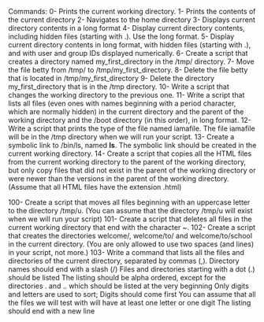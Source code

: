 Commands:
0- Prints the current working directory.
1- Prints the contents of the current directory
2- Navigates to the home directory
3- Displays current directory contents in a long format
4- Display current directory contents, including hidden files (starting with .). Use the long format.
5- Display current directory contents in long format, with hidden files (starting with .), and with user and group IDs displayed numerically.
6- Create a script that creates a directory named my_first_directory in the /tmp/ directory.
7- Move the file betty from /tmp/ to /tmp/my_first_directory.
8- Delete the file betty that is located in /tmp/my_first_directory
9- Delete the directory my_first_directory that is in the /tmp directory.
10- Write a script that changes the working directory to the previous one.
11- Write a script that lists all files (even ones with names beginning with a period character, which are normally hidden) in the current directory and the parent of the working directory and the /boot directory (in this order), in long format.
12- Write a script that prints the type of the file named iamafile. The file iamafile will be in the /tmp directory when we will run your script.
13- Create a symbolic link to /bin/ls, named __ls__. The symbolic link should be created in the current working directory.
14- Create a script that copies all the HTML files from the current working directory to the parent of the working directory, but only copy files that did not exist in the parent of the working directory or were newer than the versions in the parent of the working directory. (Assume that all HTML files have the extension .html)

100- Create a script that moves all files beginning with an uppercase letter to the directory /tmp/u. (You can assume that the directory /tmp/u will exist when we will run your script)
101- Create a script that deletes all files in the current working directory that end with the character ~.
102- Create a script that creates the directories welcome/, welcome/to/ and welcome/to/school in the current directory. (You are only allowed to use two spaces (and lines) in your script, not more.)
103- Write a command that lists all the files and directories of the current directory, separated by commas (,).
	Directory names should end with a slash (/)
	Files and directories starting with a dot (.) should be listed
	The listing should be alpha ordered, except for the directories . and .. which should be listed at the very beginning
	Only digits and letters are used to sort; Digits should come first
	You can assume that all the files we will test with will have at least one letter or one digit
	The listing should end with a new line
